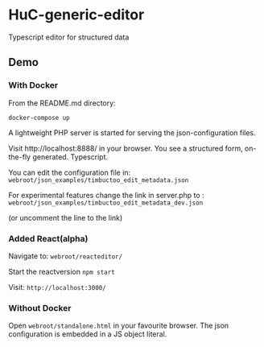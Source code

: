 # HuC-generic-editor

Typescript editor for structured data

## Demo

### With Docker

From the README.md directory:

 ```docker-compose up```

A lightweight PHP server is started for serving the json-configuration files. 

Visit http://localhost:8888/  in your browser. 
You see a structured form, on-the-fly generated. Typescript.

You can edit the configuration file in:
```webroot/json_examples/timbuctoo_edit_metadata.json``` 

For experimental features change the link in server.php to :
```webroot/json_examples/timbuctoo_edit_metadata_dev.json``` 

(or uncomment the line to the link)

### Added React(alpha)

Navigate to: ```webroot/reacteditor/```

Start the reactversion ```npm start```

Visit: ```http://localhost:3000/```


### Without Docker

Open  ```webroot/standalone.html``` in your favourite browser.
The json configuration is embedded in a JS object literal.


